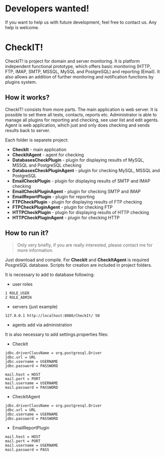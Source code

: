 # Developers wanted!
If you want to help us with future development, feel free to contact us. Any help is welcome.

# CheckIT!
CheckIT! is project for domain and server monitoring. It is platform independent functional prototype, which offers basic monitoring (HTTP, FTP, IMAP, SMTP, MSSQL, MySQL and PostgreSQL) and reporting (Email). It also allows an addition of further monitoring and notification functions by plugins system.

## How it works?
CheckIT! consists from more parts. The main application is web server. It is possible to set there all tests, contacts, reports etc. Administrator is able to manage all plugins for reporting and checking, see user list and edit agents. Agent is web application, which just and only does checking and sends results back to server.

Each folder is separete project:
 * **CheckIt** - main application
 * **CheckItAgent** - agent for checking
 * **DatabasesCheckPlugin** - plugin for displaying results of MySQL, MSSQL and PostgreSQL checking
 * **DatabasesCheckPluginAgent** - plugin for checking MySQL, MSSQL and PostgreSQL
 * **EmailCheckPlugin** - plugin for displaying results of SMTP and IMAP checking
 * **EmailCheckPluginAgent** - plugin for checking SMTP and IMAP
 * **EmailReportPlugin** - plugin for reporting
 * **FTPCheckPlugin** - plugin for displaying results of FTP checking
 * **FTPCheckPluginAgent** - plugin for checking FTP
 * **HTTPCheckPlugin** - plugin for displaying results of HTTP checking
 * **HTTPCheckPluginAgent** - plugin for checking HTTP

## How to run it?
> Only very briefly, if you are really interested, please contact me for more information.

Just download and compile. For **CheckIt** and **CheckItAgent** is required PosgreSQL database. Scripts for creation are included in project folders.

It is necessary to add to database following:
 * user roles
```
1 ROLE_USER
2 ROLE_ADMIN
```
 * servers (just example)
```
127.0.0.1 http://localhost:8080/CheckIt/ 50
```
 * agents add via administration

It is also necessary to add settings.properties files:
 * CheckIt
```
jdbc.driverClassName = org.postgresql.Driver
jdbc.url = URL
jdbc.username = USERNAME
jdbc.password = PASSWORD

mail.host = HOST
mail.port = PORT
mail.username = USERNAME
mail.password = PASSWORD
```
 * CheckItAgent
```
jdbc.driverClassName = org.postgresql.Driver
jdbc.url = URL
jdbc.username = USERNAME
jdbc.password = PASSWORD
```
 * EmailReportPlugin
```
mail.host = HOST
mail.port = PORT
mail.username = USERNAME
mail.password = PASS
```
